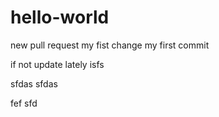 # hello-world
new pull request
my fist change
my first commit


if not update lately
isfs

sfdas
sfdas

fef
sfd
